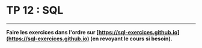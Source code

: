 # TP 12 : SQL

---

**Faire les exercices dans l'ordre sur [https://sql-exercices.github.io](https://sql-exercices.github.io) (en revoyant le cours si besoin).**
